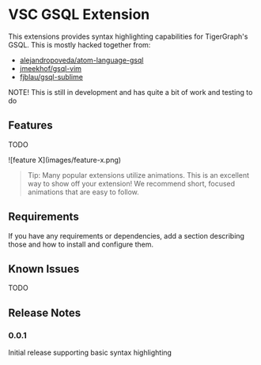 # VSC GSQL Extension

This extensions provides syntax highlighting capabilities for TigerGraph's GSQL. This is mostly hacked together from:
* [alejandropoveda/atom-language-gsql](https://github.com/alejandropoveda/atom-language-gsql)
* [jmeekhof/gsql-vim](https://github.com/jmeekhof/gsql-vim)
* [fjblau/gsql-sublime](https://github.com/fjblau/gsql-sublime)

NOTE! This is still in development and has quite a bit of work and testing to do

## Features

TODO

\!\[feature X\]\(images/feature-x.png\)

> Tip: Many popular extensions utilize animations. This is an excellent way to show off your extension! We recommend short, focused animations that are easy to follow.

## Requirements

If you have any requirements or dependencies, add a section describing those and how to install and configure them.

## Known Issues

TODO

## Release Notes

### 0.0.1

Initial release supporting basic syntax highlighting
